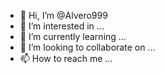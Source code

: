 - 👋 Hi, I’m @Alvero999
- 👀 I’m interested in ...
- 🌱 I’m currently learning ...
- 💞️ I’m looking to collaborate on ...
- 📫 How to reach me ...

<!---
Alvero999/Alvero999 is a ✨ special ✨ repository because its `README.md` (this file) appears on your GitHub profile.
You can click the Preview link to take a look at your changes.
--->
